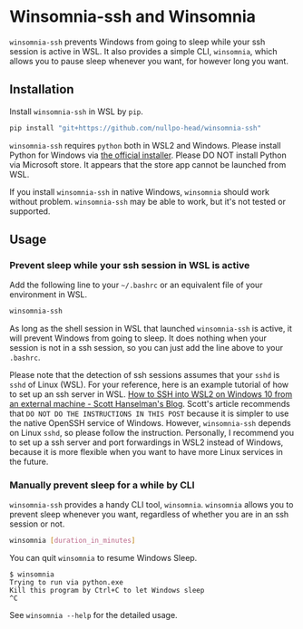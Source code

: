 # Winsomnia-ssh and Winsomnia

`winsomnia-ssh` prevents Windows from going to sleep while your ssh session is active in WSL.
It also provides a simple CLI, `winsomnia`, which allows you to pause sleep whenever you want, for however long you want.

## Installation

Install `winsomnia-ssh` in WSL by `pip`.

```sh
pip install "git+https://github.com/nullpo-head/winsomnia-ssh"
```

`winsomnia-ssh` requires `python` both in WSL2 and Windows. Please install Python for Windows via [the official installer](https://www.python.org/downloads/). Please DO NOT install Python via Microsoft store. It appears that the store app cannot be launched from WSL.

If you install `winsomnia-ssh` in native Windows, `winsomnia` should work without problem.
`winsomnia-ssh` may be able to work, but it's not tested or supported.

## Usage

### Prevent sleep while your ssh session in WSL is active

Add the following line to your `~/.bashrc` or an equivalent file of your environment in WSL.

```sh
winsomnia-ssh
```

As long as the shell session in WSL that launched `winsomnia-ssh` is active, it will prevent Windows from going to sleep.
It does nothing when your session is not in a ssh session, so you can just add the line above to your `.bashrc`.

Please note that the detection of ssh sessions assumes that your `sshd` is `sshd` of Linux (WSL).
For your reference, here is an example tutorial of how to set up an ssh server in WSL. [How to SSH into WSL2 on Windows 10 from an external machine - Scott Hanselman's Blog](https://www.hanselman.com/blog/how-to-ssh-into-wsl2-on-windows-10-from-an-external-machine).
Scott's article recommends that `DO NOT DO THE INSTRUCTIONS IN THIS POST` because it is simpler to use the native OpenSSH service of Windows. However, `winsomnia-ssh` depends on Linux `sshd`, so please follow the instruction. Personally, I recommend you to set up a ssh server and port forwardings in WSL2 instead of Windows, because it is more flexible when you want to have more Linux services in the future.

### Manually prevent sleep for a while by CLI

`winsomnia-ssh` provides a handy CLI tool, `winsomnia`.
`winsomnia` allows you to prevent sleep whenever you want, regardless of whether you are in an ssh session or not.

```sh
winsomnia [duration_in_minutes]
```

You can quit `winsomnia` to resume Windows Sleep.

```console
$ winsomnia
Trying to run via python.exe
Kill this program by Ctrl+C to let Windows sleep
^C
```

See `winsomnia --help` for the detailed usage.
